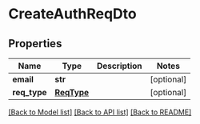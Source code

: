 # CreateAuthReqDto

## Properties
Name | Type | Description | Notes
------------ | ------------- | ------------- | -------------
**email** | **str** |  | [optional] 
**req_type** | [**ReqType**](ReqType.md) |  | [optional] 

[[Back to Model list]](../README.md#documentation-for-models) [[Back to API list]](../README.md#documentation-for-api-endpoints) [[Back to README]](../README.md)

